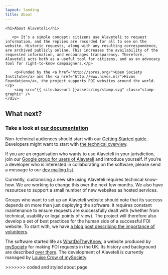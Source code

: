 ```yaml
---
layout: landing
title: About
---
```

<div class="about__intro">
    <div class="container">

    <h1>About Alaveteli</h1>

       <p> It’s a simple concept: citizens use Alaveteli to request information, and the replies are recorded for all to see on the website. Historic requests, along with any resulting correspondence, are archived publicly online. This increases the availability of the requested information, and encourages transparency. Therefore, Alaveteli acts both as a useful tool for citizens, and as an advocacy tool for right-to-know campaigners.</p>

        <p>Funded by the <a href="http://soros.org/">Open Society Institute</a> and the <a href="http://www.hivos.nl/">Hivos Foundation</a>, the project supports FOI websites around the world.</p>
        <img src="{{ site.baseurl }}assets/img/stamp.svg" class="stamp-graphic" />
    </div>
</div>
<div class="container">
    <h2>What next?</h2>
    <h3>Take a look at <a href="{{ site.baseurl }}documentation/">our documentation</a></h3>
    <div class="grid-row content-in-columns">
        <div class="about__column">
            <p>Non-technical audiences should start with our <a href="{{ site.baseurl}}getting_started/">Getting Started guide</a>. Developers might want to start with <a href="{{ site.baseurl }}developers/">the technical overview</a>.</p>
            <p>If you are an organisation who wants to use Alaveteli in your jurisdiction, join our <a href="http://groups.google.com/group/alaveteli-users">Google group for users of Alaveteli</a> and introduce yourself. If you’re a developer who is interested in collaborating on the software, please send a message to our <a href="https://groups.google.com/group/alaveteli-dev">dev mailing list</a>.</p>
            <p>Currently, customising a new site using Alaveteli requires technical know-how. We are working to change this over the next few months. We also have resources to support a small number of new websites as hosted services.</p>
        </div>
        <div class="about__column">
            <p>Groups who want to set up an Alaveteli website should note that its success depends on more than just deploying the software: it requires constant maintenance to ensure requests are successfully dealt with (whether from technical, usability or legal points of view).  The project will therefore also develop a set of best practices for the human side of a successful FOI website. To start with, we have <a href="{{ site.baseurl }}blog/2011-07-29-you-need-volunteers-to-make-your-website-work">a blog post describing the importance of volunteers</a>.
            </p>
            <p>The software started life as <a href="http://www.whatdotheyknow.com">WhatDoTheyKnow</a>, a website produced by <a href="http://mysociety.org/">mySociety</a> for making FOI requests in the UK. Its history and background are described <a href="http://www.whatdotheyknow.com/help/credits">over there</a>. The development of Alaveteli is currently managed by <a href="http://twitter.com/crowbot">Louise Crow of mySociety</a>.</p>
        </div>
    </div>
</div>
>>>>>>> coded and styled about page

